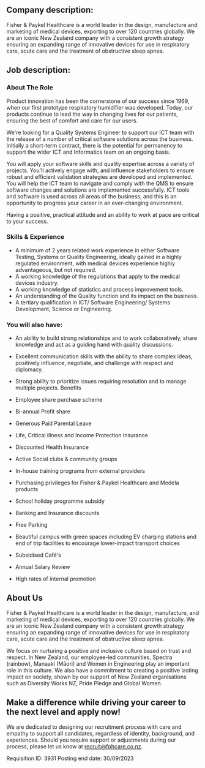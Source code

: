 ## Company description:

Fisher & Paykel Healthcare is a world leader in the design, manufacture and marketing of medical devices, exporting to over 120 countries globally. We are an iconic New Zealand company with a consistent growth strategy ensuring an expanding range of innovative devices for use in respiratory care, acute care and the treatment of obstructive sleep apnea.



## Job description:

### About The Role

Product innovation has been the cornerstone of our success since 1969, when our first prototype respiratory humidifier was developed. Today, our products continue to lead the way in changing lives for our patients, ensuring the best of comfort and care for our users.

We're looking for a Quality Systems Engineer to support our ICT team with the release of a number of critical software solutions across the business. Initially a short-term contract, there is the potential for permanency to support the wider ICT and Informatics team on an ongoing basis.

You will apply your software skills and quality expertise across a variety of projects. You'll actively engage with, and influence stakeholders to ensure robust and efficient validation strategies are developed and implemented. You will help the ICT team to navigate and comply with the QMS to ensure software changes and solutions are implemented successfully. ICT tools and software is used across all areas of the business, and this is an opportunity to progress your career in an ever-changing environment.

Having a positive, practical attitude and an ability to work at pace are critical to your success.

### Skills & Experience

- A minimum of 2 years related work experience in either Software Testing, Systems or Quality Engineering, ideally gained in a highly regulated environment, with medical devices experience highly advantageous, but not required.
- A working knowledge of the regulations that apply to the medical devices industry.
- A working knowledge of statistics and process improvement tools.
- An understanding of the Quality function and its impact on the business.
- A tertiary qualification in ICT/ Software Engineering/ Systems Development, Science or Engineering.

### You will also have:

- An ability to build strong relationships and to work collaboratively, share knowledge and act as a guiding hand with quality discussions.
- Excellent communication skills with the ability to share complex ideas, positively influence, negotiate, and challenge with respect and diplomacy.
- Strong ability to prioritize issues requiring resolution and to manage multiple projects.
Benefits

- Employee share purchase scheme
- Bi-annual Profit share
- Generous Paid Parental Leave
- Life, Critical illness and Income Protection Insurance
- Discounted Health Insurance
- Active Social clubs & community groups
- In-house training programs from external providers
- Purchasing privileges for Fisher & Paykel Healthcare and Medela products
- School holiday programme subsidy
- Banking and Insurance discounts
- Free Parking
- Beautiful campus with green spaces including EV charging stations and end of trip facilities to encourage lower-impact transport choices
- Subsidised Café's
- Annual Salary Review
- High rates of internal promotion

## About Us

Fisher & Paykel Healthcare is a world leader in the design, manufacture, and marketing of medical devices, exporting to over 120 countries globally. We are an iconic New Zealand company with a consistent growth strategy ensuring an expanding range of innovative devices for use in respiratory care, acute care and the treatment of obstructive sleep apnea.

We focus on nurturing a positive and inclusive culture based on trust and respect. In New Zealand, our employee-led communities, Spectra (rainbow), Manaaki (Māori) and Women in Engineering play an important role in this culture. We also have a commitment to creating a positive lasting impact on society, shown by our support of New Zealand organisations such as Diversity Works NZ, Pride Pledge and Global Women.

## Make a difference while driving your career to the next level and apply now!

We are dedicated to designing our recruitment process with care and empathy to support all candidates, regardless of identity, background, and experiences. Should you require support or adjustments during our process, please let us know at recruit@fphcare.co.nz.

Requisition ID: 3931
Posting end date: ​30/09/2023

